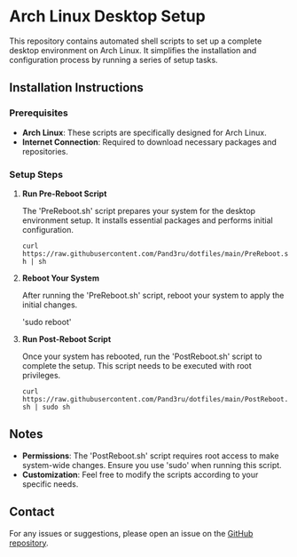 # Arch Linux Desktop Setup

This repository contains automated shell scripts to set up a complete desktop environment on Arch Linux. It simplifies the installation and configuration process by running a series of setup tasks.

## Installation Instructions

### Prerequisites

- **Arch Linux**: These scripts are specifically designed for Arch Linux.
- **Internet Connection**: Required to download necessary packages and repositories.

### Setup Steps

1. **Run Pre-Reboot Script**

   The 'PreReboot.sh' script prepares your system for the desktop environment setup. It installs essential packages and performs initial configuration.

   `curl https://raw.githubusercontent.com/Pand3ru/dotfiles/main/PreReboot.sh | sh`

2. **Reboot Your System**

   After running the 'PreReboot.sh' script, reboot your system to apply the initial changes.

   'sudo reboot'

3. **Run Post-Reboot Script**

   Once your system has rebooted, run the 'PostReboot.sh' script to complete the setup. This script needs to be executed with root privileges.

   `curl https://raw.githubusercontent.com/Pand3ru/dotfiles/main/PostReboot.sh | sudo sh`

## Notes

- **Permissions**: The 'PostReboot.sh' script requires root access to make system-wide changes. Ensure you use 'sudo' when running this script.
- **Customization**: Feel free to modify the scripts according to your specific needs.

## Contact

For any issues or suggestions, please open an issue on the [GitHub repository](https://github.com/Pand3ru/dotfiles).
